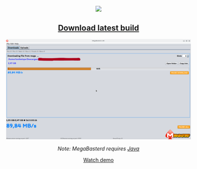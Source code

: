 <p align="center"><img src="https://raw.githubusercontent.com/tonikelope/megabasterd/master/src/main/resources/images/mbasterd_logo_git.png"></p>
<h2 align="center"><a href="https://mega.nz/#F!lYsRWaQB!uVhntmyKcVECRaOxAbcL4A" target="_blank"><b>Download latest build</b></a></h2>

![Screnshot](/src/main/resources/images/mbasterd_screen.png)

<p align="center"><i>Note: MegaBasterd requires <a href="https://java.com" target="_blank">Java</a></i></p>

<p align="center"><a href="https://youtu.be/5TkBXT7osQI">Watch demo</a></p>
